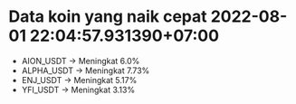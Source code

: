 # Data koin yang naik cepat 2022-08-01 22:04:57.931390+07:00

* AION_USDT -> Meningkat 6.0%
* ALPHA_USDT -> Meningkat 7.73%
* ENJ_USDT -> Meningkat 5.17%
* YFI_USDT -> Meningkat 3.13%
